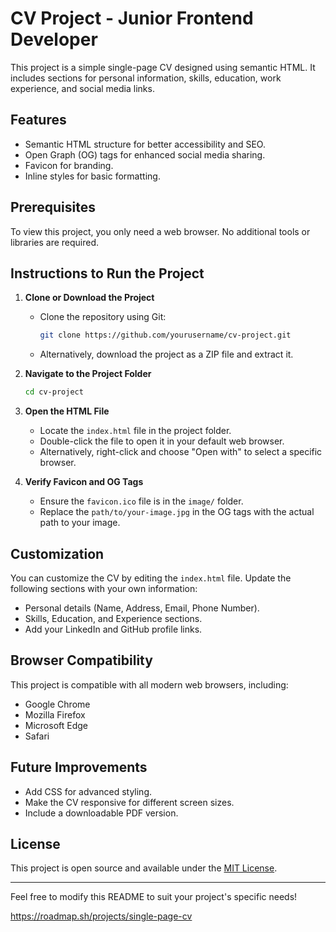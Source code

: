 # CV Project - Junior Frontend Developer

This project is a simple single-page CV designed using semantic HTML. It includes sections for personal information, skills, education, work experience, and social media links.

## Features
- Semantic HTML structure for better accessibility and SEO.
- Open Graph (OG) tags for enhanced social media sharing.
- Favicon for branding.
- Inline styles for basic formatting.

## Prerequisites
To view this project, you only need a web browser. No additional tools or libraries are required.

## Instructions to Run the Project

1. **Clone or Download the Project**
   - Clone the repository using Git:
     ```bash
     git clone https://github.com/yourusername/cv-project.git
     ```
   - Alternatively, download the project as a ZIP file and extract it.

2. **Navigate to the Project Folder**
   ```bash
   cd cv-project
   ```

3. **Open the HTML File**
   - Locate the `index.html` file in the project folder.
   - Double-click the file to open it in your default web browser.
   - Alternatively, right-click and choose "Open with" to select a specific browser.

4. **Verify Favicon and OG Tags**
   - Ensure the `favicon.ico` file is in the `image/` folder.
   - Replace the `path/to/your-image.jpg` in the OG tags with the actual path to your image.

## Customization
You can customize the CV by editing the `index.html` file. Update the following sections with your own information:
- Personal details (Name, Address, Email, Phone Number).
- Skills, Education, and Experience sections.
- Add your LinkedIn and GitHub profile links.

## Browser Compatibility
This project is compatible with all modern web browsers, including:
- Google Chrome
- Mozilla Firefox
- Microsoft Edge
- Safari

## Future Improvements
- Add CSS for advanced styling.
- Make the CV responsive for different screen sizes.
- Include a downloadable PDF version.

## License
This project is open source and available under the [MIT License](LICENSE).

---
Feel free to modify this README to suit your project's specific needs!

https://roadmap.sh/projects/single-page-cv